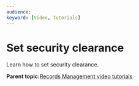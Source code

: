 ```yaml
---
audience: 
keyword: [Video, Tutorials]
---
```


# Set security clearance

Learn how to set security clearance.

  

**Parent topic:**[Records Management video tutorials](../topics/alfresco-video-tutorials-rm.md)

